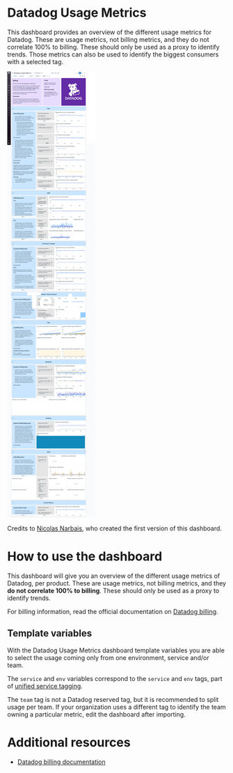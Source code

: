 # Datadog Usage Metrics

This dashboard provides an overview of the different usage metrics for Datadog. These are usage metrics, not billing metrics, and they do not correlate 100% to billing. These should only be used as a proxy to identify trends.
Those metrics can also be used to identify the biggest consumers with a selected tag.

![Screenshot of the Datadog Usage Dashboard](./img/datadog_usage_metrics.png)

Credits to [Nicolas Narbais](https://github.com/nxnarbais), who created the first version of this dashboard.

# How to use the dashboard

This dashboard will give you an overview of the different usage metrics of Datadog, per product. These are usage metrics, not billing metrics, and they **do not correlate 100% to billing**. These should only be used as a proxy to identify trends.

For billing information, read the official documentation on [Datadog billing](https://docs.datadoghq.com/account_management/billing).

## Template variables

With the Datadog Usage Metrics dashboard template variables you are able to select the usage coming only from one environment, service and/or team. 

The `service` and `env` variables correspond to the `service` and `env` tags, part of [unified service tagging](https://docs.datadoghq.com/getting_started/tagging/unified_service_tagging/).

The `team` tag is not a Datadog reserved tag, but it is recommended to split usage per team. If your organization uses a different tag to identify the team owning a particular metric, edit the dashboard after importing.

# Additional resources

* [Datadog billing documentation](https://docs.datadoghq.com/account_management/billing/)
